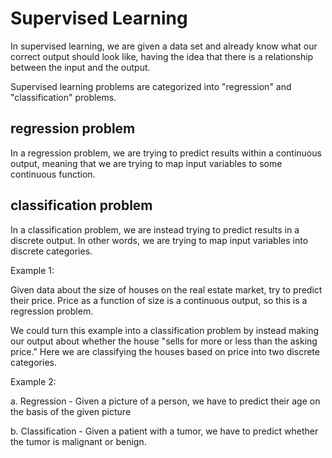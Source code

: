 # Supervised Learning
In supervised learning, we are given a data set and already know what our correct output should look like, having the idea that there is a relationship between the input and the output.

Supervised learning problems are categorized into "regression" and "classification" problems. 

## regression problem
In a regression problem, we are trying to predict results within a continuous output, meaning that we are trying to map input variables to some continuous function. 

## classification problem
In a classification problem, we are instead trying to predict results in a discrete output. In other words, we are trying to map input variables into discrete categories.

Example 1:

Given data about the size of houses on the real estate market, try to predict their price. Price as a function of size is a continuous output, so this is a regression problem.

We could turn this example into a classification problem by instead making our output about whether the house "sells for more or less than the asking price." Here we are classifying the houses based on price into two discrete categories.

Example 2:

a. Regression - Given a picture of a person, we have to predict their age on the basis of the given picture

b. Classification - Given a patient with a tumor, we have to predict whether the tumor is malignant or benign.
